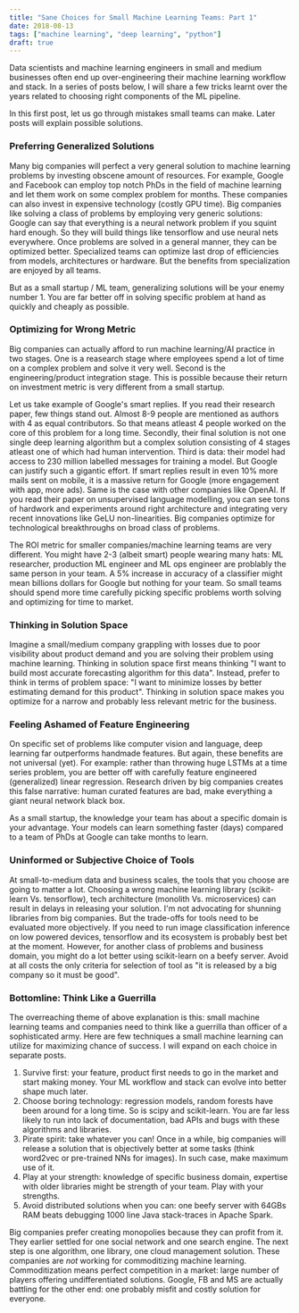 ```yaml
---
title: "Sane Choices for Small Machine Learning Teams: Part 1"
date: 2018-08-13
tags: ["machine learning", "deep learning", "python"]
draft: true
---
```


Data scientists and machine learning engineers in small and medium businesses often end up
over-engineering their machine learning workflow and stack. In a series of posts below,
I will share a few tricks learnt over the years related to choosing right components of the
ML pipeline.

In this first post, let us go through mistakes small teams can make. Later posts will explain possible solutions.


### Preferring Generalized Solutions

Many big companies will perfect a very general solution to machine learning problems by investing
obscene amount of resources. For example, Google and Facebook can employ top notch PhDs in the
field of machine learning and let them work on some complex problem for months. These companies can
also invest in expensive technology (costly GPU time). Big companies like solving a class of problems
by employing very generic solutions: Google can say that everything is a neural network problem if you squint
hard enough. So they will build things like tensorflow and use neural nets everywhere. Once problems are
solved in a general manner, they can be optimized better. Specialized teams can optimize last drop of efficiencies
from models, architectures or hardware. But the benefits from specialization are enjoyed by all teams.

But as a small startup / ML team, generalizing solutions will be your enemy number 1. You are far better off
in solving specific problem at hand as quickly and cheaply as possible.


### Optimizing for Wrong Metric

Big companies can actually afford to run machine learning/AI practice in two stages. One is a reasearch stage where
employees spend a lot of time on a complex problem and solve it very well. Second is the engineering/product integration
stage. This is possible because their return on investment metric is very different from a small startup.

Let us take example of Google's smart replies. If you read their research paper, few things stand out. Almost 8-9 people
are mentioned as authors with 4 as equal contributors. So that means atleast 4 people worked on the core of this problem
for a long time. Secondly, their final solution is not one single deep learning algorithm but a complex solution consisting of 4 stages atleast
one of which had human intervention. Third is data: their model had access to 230 million labelled messages for training
a model. But Google can justify such a gigantic effort. If smart replies result in even 10% more mails sent on mobile, it is
a massive return for Google (more engagement with app, more ads). Same is the case with other companies like OpenAI. If you read their
paper on unsupervised language modelling, you can see tons of hardwork and experiments around right architecture and integrating
very recent innovations like GeLU non-linearities. Big companies optimize for technological breakthroughs on broad class of problems.

The ROI metric for smaller companies/machine learning teams are very different. You might have 2-3 (albeit smart) people wearing
many hats: ML researcher, production ML engineer and ML ops engineer are problably the same person in your team. A 5% increase in accuracy
of a classifier might mean billions dollars for Google but nothing for your team. So small teams should spend more time carefully
picking specific problems worth solving and optimizing for time to market.


### Thinking in Solution Space

Imagine a small/medium company grappling with losses due to poor visibility about product demand and you are solving their problem
using machine learning. Thinking in solution space first means thinking "I want to build most accurate forecasting algorithm for this data".
Instead, prefer to think in terms of problem space: "I want to minimize losses by better estimating demand for this product". Thinking
in solution space makes you optimize for a narrow and probably less relevant metric for the business.


### Feeling Ashamed of Feature Engineering

On specific set of problems like computer vision and language, deep learning far outperforms handmade features. But again, these benefits
are not universal (yet). For example: rather than throwing huge LSTMs at a time series problem, you are better off with carefully feature
engineered (generalized) linear regression. Research driven by big companies creates this false narrative: human curated features are
bad, make everything a giant neural network black box.

As a small startup, the knowledge your team has about a specific domain is your advantage. Your models can learn something faster (days)
compared to a team of PhDs at Google can take months to learn.


### Uninformed or Subjective Choice of Tools

At small-to-medium data and business scales, the tools that you choose are going to matter a lot. Choosing a wrong machine learning
library (scikit-learn Vs. tensorflow), tech architecture (monolith Vs. microservices) can result in delays in releasing your solution.
I'm not advocating for shunning libraries from big companies. But the trade-offs for tools need to be evaluated more objectively. If
you need to run image classification inference on low powered devices, tensorflow and its ecosystem is probably best bet at the moment.
However, for another class of problems and business domain, you might do a lot better using scikit-learn on a beefy server. Avoid at all
costs the only criteria for selection of tool as "it is released by a big company so it must be good".


### Bottomline: Think Like a Guerrilla

The overreaching theme of above explanation is this: small machine learning teams and companies need to think like a guerrilla than
officer of a sophisticated army. Here are few techniques a small machine learning can utilize for maximizing chance of success. I
will expand on each choice in separate posts.

  1. Survive first: your feature, product first needs to go in the market and start making money. Your ML workflow and stack can
     evolve into better shape much later.
  2. Choose boring technology: regression models, random forests have been around for a long time. So is scipy and scikit-learn.
     You are far less likely to run into lack of documentation, bad APIs and bugs with these algorithms and libraries.
  3. Pirate spirit: take whatever you can! Once in a while, big companies will release a solution that is objectively better at
     some tasks (think word2vec or pre-trained NNs for images). In such case, make maximum use of it.
  4. Play at your strength: knowledge of specific business domain, expertise with older libraries might be strength of your team.
     Play with your strengths.
  5. Avoid distributed solutions when you can: one beefy server with 64GBs RAM beats debugging 1000 line Java stack-traces in Apache
     Spark.


Big companies prefer creating monopolies because they can profit from it. They earlier settled for one social network and one search
engine. The next step is one algorithm, one library, one cloud management solution. These companies are *not* working for
commoditizing machine learning. Commoditization means perfect competition in a market: large number of players offering undifferentiated
solutions. Google, FB and MS are actually battling for the other end: one probably misfit and costly solution for everyone.




